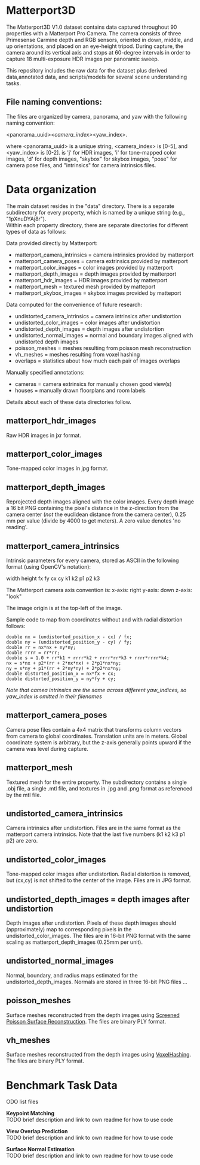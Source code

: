 # Matterport3D
The Matterport3D V1.0 dataset contains data captured throughout 90 properties
with a Matterport Pro Camera.   The camera consists of three Primesense Carmine
depth and RGB sensors, oriented in down, middle, and up
orientations, and placed on an eye-height tripod.  During capture, the camera around its vertical
axis and stops at 60-degree intervals in order to capture 18
multi-exposure HDR images per panoramic sweep.  

This repository includes the raw data for the dataset plus derived data,annotated 
data, and scripts/models for several scene understanding tasks.

File naming conventions:
---------------------
The files are organized by camera, panorama, and yaw with the following naming convention:

<panorama_uuid>_<prefix><camera_index>_<yaw_index>.<extension>

where <panorama_uuid> is a unique string, <camera_index> is [0-5], and <yaw_index> is [0-2].  <prefix> is 'j' for HDR images, 'i' for tone-mapped color images, 'd' for depth images, "skybox" for skybox images, "pose" for camera pose files, and "intrinsics" for camera intrinsics files.  


Data organization
=========================

The main dataset resides in the "data" directory.  There is 
a separate subdirectory for every property, which is named by a unique string (e.g., "1pXnuDYAj8r").   
Within each property directory, there are separate directories for different types 
of data as follows:

Data provided directly by Matterport:
- matterport_camera_intrinsics = camera intrinsics provided by matterport
- matterport_camera_poses = camera extrinsics provided by matterport
- matterport_color_images = color images provided by matterport
- matterport_depth_images = depth images provided by matterport
- matterport_hdr_images = HDR images provided by matterport
- matterport_mesh = textured mesh provided by matteport
- matterport_skybox_images = skybox images provided by matteport

Data computed for the convenience of future research:
- undistorted_camera_intrinsics = camera intrinsics after undistortion
- undistorted_color_images = color images after undistortion
- undistorted_depth_images = depth images after undistortion
- undistorted_normal_images = normal and boundary images aligned with undistorted depth images
- poisson_meshes = meshes resulting from poisson mesh reconstruction
- vh_meshes = meshes resulting from voxel hashing
- overlaps = statistics about how much each pair of images overlaps

Manually specified annotations:
- cameras = camera extrinsics for manually chosen good view(s)
- houses = manually drawn floorplans and room labels

Details about each of these data directories follow.


matterport_hdr_images
---------------------

Raw HDR images in jxr format.


matterport_color_images
---------------------

Tone-mapped color images in jpg format.


matterport_depth_images
---------------------

Reprojected depth images aligned with the
color images.  Every depth image a 16 bit
PNG containing the pixel's distance in the z-direction from the
camera center (_not_ the euclidean distance from the camera
center), 0.25 mm per value (divide by 4000 to get meters).
A zero value denotes 'no reading'.


matterport_camera_intrinsics
---------------------

Intrinsic parameters for every camera, stored as ASCII in the following format (using OpenCV's notation):

width height fx fy cx cy k1 k2 p1 p2 k3

The Matterport camera axis convention is:
    x-axis: right
    y-axis: down
    z-axis: "look"

The image origin is at the top-left of the image.

Sample code to map from coordinates without and with radial distortion follows:

    double nx = (undistorted_position_x - cx) / fx;
    double ny = (undistorted_position_y - cy) / fy;
    double rr = nx*nx + ny*ny;
    double rrrr = rr*rr;
    double s = 1.0 + rr*k1 + rrrr*k2 + rrrr*rr*k3 + rrrr*rrrr*k4;
    nx = s*nx + p2*(rr + 2*nx*nx) + 2*p1*nx*ny;
    ny = s*ny + p1*(rr + 2*ny*ny) + 2*p2*nx*ny;
    double distorted_position_x = nx*fx + cx;
    double distorted_position_y = ny*fy + cy;

*Note that camea intrinsics are the same across different yaw_indices, so yaw_index is omitted in their filenames*


matterport_camera_poses 
---------------------

Camera pose files contain a 4x4 matrix that transforms column
vectors from camera to global coordinates.  Translation units are
in meters.  Global coordinate system is arbitrary, but the z-axis
generally points upward if the camera was level during capture.


matterport_mesh
---------------------
Textured mesh for the entire property.  The subdirectory contains a single .obj file, a single .mtl file, and textures in .jpg and .png format as referenced by the mtl file.

undistorted_camera_intrinsics
---------------------

Camera intrinsics after undistortion.   Files are in the same format as the matterport camera intrinsics.   Note that the last five numbers (k1 k2 k3 p1 p2) are zero.

undistorted_color_images 
---------------------

Tone-mapped color images after undistortion.   Radial distortion is removed, but (cx,cy) is not shifted to the center of the image.  Files are in JPG format.


undistorted_depth_images = depth images after undistortion
---------------------

Depth images after undistortion.   Pixels of these depth images should (approximately) map to corresponding pixels in the undistorted_color_images.   The files are in 16-bit PNG format with the same scaling as matterport_depth_images (0.25mm per unit).


undistorted_normal_images
---------------------

Normal, boundary, and radius maps estimated for the undistorted_depth_images.  Normals are stored in three 16-bit PNG files ... 


poisson_meshes
---------------------
Surface meshes reconstructed from the depth images using [Screened Poisson Surface Reconstruction](http://www.cs.jhu.edu/~misha/Code/PoissonRecon/Version9.01/).
The files are binary PLY format. 

vh_meshes
---------------------
Surface meshes reconstructed from the depth images using [VoxelHashing](https://github.com/niessner/VoxelHashing).
The files are binary PLY format. 


Benchmark Task Data
=======================

ODO list files

**Keypoint Matching**  
TODO brief description and link to own readme for how to use code

**View Overlap Prediction**  
TODO brief description and link to own readme for how to use code

**Surface Normal Estimation**  
TODO brief description and link to own readme for how to use code
